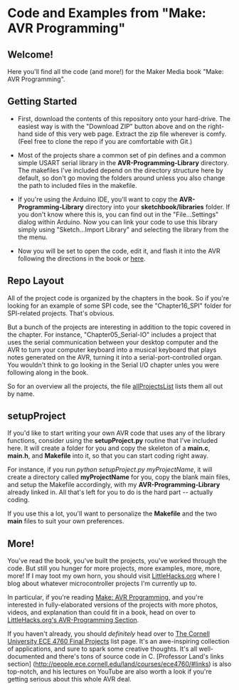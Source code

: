 Code and Examples from "Make: AVR Programming"
==============================================

Welcome!
--------

Here you'll find all the code (and more!) for the Maker Media book "Make: AVR Programming".


Getting Started
---------------

* First, download the contents of this repository onto your hard-drive.  The easiest way
  is with the "Download ZIP" button above and on the right-hand side of this very web
  page.  Extract the zip file wherever is comfy.  (Feel free to clone the repo if you 
  are comfortable with Git.)

* Most of the projects share a common set of pin defines and a common simple
  USART serial library in the **AVR-Programming-Library** directory.  The
  makefiles I've included depend on the directory structure here by default, so
  don't go moving the folders around unless you also change the path to
  included files in the makefile.  
  
* If you're using the Arduino IDE, you'll want to copy the **AVR-Programming-Library** directory
  into your **sketchbook/libraries** folder.  If you don't know where this is, you can find out in the 
  "File...Settings" dialog within Arduino.  Now you can link your code to use this library simply
  using "Sketch...Import Library" and selecting the library from the the menu.

* Now you will be set to open the code, edit it, and flash it into the AVR following the directions
  in the book or [here](http://littlehacks.org/2013/11/programming_avr).
  
  
Repo Layout
-----------

All of the project code is organized by the chapters in the book.  So if
you're looking for an example of some SPI code, see the "Chapter16_SPI" folder for 
SPI-related projects.  That's obvious.

But a bunch of the projects are interesting in addition to the topic covered in
the chapter.  For instance, "Chapter05_Serial-IO" includes a project that uses
the serial communication between your desktop computer and the AVR to turn your
computer keyboard into a musical keyboard that plays notes generated on the
AVR, turning it into a serial-port-controlled organ.  You wouldn't think to 
go looking in the Serial I/O chapter unles you were following along in the book. 

So for an overview all the projects, the file [allProjectsList](https://github.com/hexagon5un/AVR-Programming/blob/master/allProjectsList) lists them all out by name.  

setupProject
------------

If you'd like to start writing your own AVR code that uses any of the library
functions, consider using the **setupProject.py** routine that I've included here.  It will 
create a folder for you and copy the skeleton of a **main.c**, **main.h**, and **Makefile** into it, 
so that you can start coding right away.

For instance, if you run *python setupProject.py
myProjectName*, it will create a directory called **myProjectName** for you,
copy the blank main files, and setup the Makefile accordingly, with my
**AVR-Programming-Library** already linked in.  All that's left for you
to do is the hard part -- actually coding. 

If you use this a lot, you'll want to personalize the **Makefile** and the two **main** files
to suit your own preferences.  


More!
-----

You've read the book, you've built the projects, you've worked through the code.
But still you hunger for more projects, more examples, more, more, more!
If I may toot my own horn, you should visit [LittleHacks.org](http://littlehacks.org/)
where I blog about whatever microcontroller projects I'm currently up to.  

In particular, if you're reading
 [Make: AVR Programming](http://shop.oreilly.com/product/0636920028161.do), and
you're interested in fully-elaborated versions of the projects with more
photos, videos, and explanation than could fit in a book, head on over to
 [LittleHacks.org's AVR-Programming Section](http://littlehacks.org/AVR-Programming/).  

If you haven't already, you should *definitely* head over to [The Cornell
University ECE 4760 Final
Projects](http://people.ece.cornell.edu/land/courses/ece4760/FinalProjects/)
list page.  It's an awe-inspiring collection of applications, and sure to spark
some creative thoughts.  It's all well-documented and there's tons of source
code in C.  [Professor Land's links section] (http://people.ece.cornell.edu/land/courses/ece4760/#links)
is also top-notch, and his lectures on YouTube are also worth a look if
you're getting serious about this whole AVR deal.  






